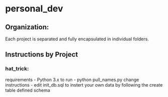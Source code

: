 # personal_dev
## Organization:
Each project is separated and fully encapsulated in individual folders.

## Instructions by Project

### hat_trick:

requirements - Python 3.x
to run - python pull_names.py
change instructions - edit init_db.sql to instert your own data by following the create table defined schema
